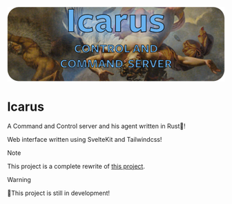 ![Icarus](./doc/img/Icarus-background.png)

# Icarus

A Command and Control server and his agent written in Rust🦀!

Web interface written using SvelteKit and Tailwindcss!

> [!note]
> This project is a complete rewrite of [this project](https://github.com/Code-Barru/old_icarus).

> [!warning]
> 🚧This project is still in development!
